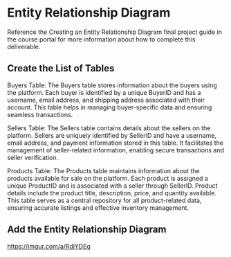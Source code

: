 # Entity Relationship Diagram

Reference the Creating an Entity Relationship Diagram final project guide in the course portal for more information about how to complete this deliverable.

## Create the List of Tables

Buyers Table:
The Buyers table stores information about the buyers using the platform. Each buyer is identified by a unique BuyerID and has a username, email address, and shipping address associated with their account. This table helps in managing buyer-specific data and ensuring seamless transactions.

Sellers Table:
The Sellers table contains details about the sellers on the platform. Sellers are uniquely identified by SellerID and have a username, email address, and payment information stored in this table. It facilitates the management of seller-related information, enabling secure transactions and seller verification.

Products Table:
The Products table maintains information about the products available for sale on the platform. Each product is assigned a unique ProductID and is associated with a seller through SellerID. Product details include the product title, description, price, and quantity available. This table serves as a central repository for all product-related data, ensuring accurate listings and effective inventory management.

## Add the Entity Relationship Diagram

https://imgur.com/a/RdjYDEg
